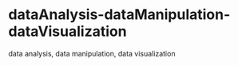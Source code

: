 # dataAnalysis-dataManipulation-dataVisualization
data analysis, data manipulation, data visualization
